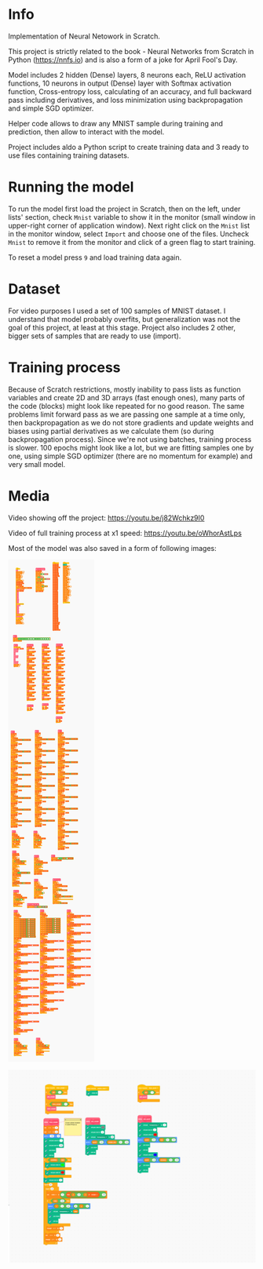 # Info

Implementation of Neural Netowork in Scratch.

This project is strictly related to the book - Neural Networks from Scratch in Python (https://nnfs.io) and is also a form of a joke for April Fool's Day.

Model includes 2 hidden (Dense) layers, 8 neurons each, ReLU activation functions, 10 neurons in output (Dense) layer with Softmax activation function, Cross-entropy loss, calculating of an accuracy, and full backward pass including derivatives, and loss minimization  using backpropagation and simple SGD optimizer.

Helper code allows to draw any MNIST sample during training and prediction, then allow to interact with the model.

Project includes aldo a Python script to create training data and 3 ready to use files containing training datasets.


# Running the model

To run the model first load the project in Scratch, then on the left, under lists' section, check `Mnist` variable to show it in the monitor (small window in upper-right corner of application window). Next right click on the `Mnist` list in the monitor window, select `Import` and choose one of the files. Uncheck `Mnist` to remove it from the monitor and click of a green flag to start training.

To reset a model press `9` and load training data again.

# Dataset

For video purposes I used a set of 100 samples of MNIST dataset. I understand that model probably overfits, but generalization was not the goal of this project, at least at this stage. Project also includes 2 other, bigger sets of samples that are ready to use (import).

# Training process

Because of Scratch restrictions, mostly inability to pass lists as function variables and create 2D and 3D arrays (fast enough ones), many parts of the code (blocks) might look like repeated for no good reason. The same problems limit forward pass as we are passing one sample at a time only, then backpropagation as we do not store gradients and update weights and biases using partial derivatives as we calculate them (so during backpropagation process). Since we're not using batches, training process is slower. 100 epochs might look like a lot, but we are fitting samples one by one, using simple SGD optimizer (there are no momentum for example) and very small model.

# Media

Video showing off the project: https://youtu.be/j82Wchkz9I0

Video of full training process at x1 speed: https://youtu.be/oWhorAstLps

Most of the model was also saved in a form of following images:

![](images/main_code.png)

![](images/sample_draw_loss_accuracy_charts.png)
